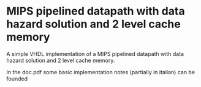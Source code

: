 # MIPS pipelined datapath with data hazard solution and 2 level cache memory

A simple VHDL implementation of a MIPS pipelined datapath with data hazard solution and 2 level cache memory.

In the doc.pdf some basic implementation notes (partially in italian) can be founded 
